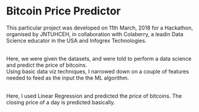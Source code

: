 # Bitcoin Price Predictor

This particular project was developed on 11th March, 2018 for a Hackathon, organised by JNTUHCEH, in collaboration with Colaberry, a leadin Data Science educator in the USA and Infogrex Technologies.<br><br>

Here, we were given the datasets, and were told to perform a data science and predict the price of bitcoins. <br>
Using basic data viz techniques, I narrowed down on a couple of features needed to feed as the input the the ML algorithm.<br><br>

Here, I used Linear Regression and predicted the price of bitcoins. The closing price of a day is predicted basically.<br>
